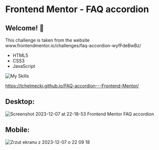 # Frontend Mentor - FAQ accordion
## Welcome! 👋


<p>This challenge is taken from the website www.frontendmentor.io/challenges/faq-accordion-wyfFdeBwBz/</p>
<ul>
  <li>HTML5</li>
  <li>CSS3</li>
  <li>JavaScript</li>
</ul>

![My Skills](https://skillicons.dev/icons?i=html,css,js)

https://tchelmecki.github.io/FAQ-accordion---Frontend-Mentor/


## Desktop:

![Screenshot 2023-12-07 at 22-18-53 Frontend Mentor FAQ accordion](https://github.com/tchelmecki/FAQ-accordion---Frontend-Mentor/assets/121833733/3dc612ed-02c5-48c7-95fd-edaffc380010)

## Mobile:

![Zrzut ekranu z 2023-12-07 o 22 09 18](https://github.com/tchelmecki/FAQ-accordion---Frontend-Mentor/assets/121833733/7d9fb213-0f96-4223-8188-00e550861fe0)





